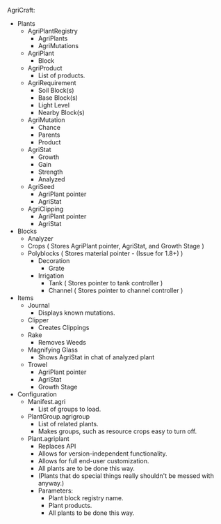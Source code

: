 AgriCraft:
 - Plants
   - AgriPlantRegistry
     - AgriPlants
     - AgriMutations
   - AgriPlant
     - Block
   - AgriProduct
     - List of products.
   - AgriRequirement
     - Soil Block(s)
     - Base Block(s)
     - Light Level
     - Nearby Block(s)
   - AgriMutation
     - Chance
     - Parents
     - Product
   - AgriStat
     - Growth
     - Gain
     - Strength
     - Analyzed
   - AgriSeed
     - AgriPlant pointer
     - AgriStat
   - AgriClipping
     - AgriPlant pointer
     - AgriStat
 - Blocks
   - Analyzer
   - Crops ( Stores AgriPlant pointer, AgriStat, and Growth Stage )
   - Polyblocks ( Stores material pointer - (Issue for 1.8+) )
     - Decoration
         - Grate
     - Irrigation
         - Tank ( Stores pointer to tank controller )
         - Channel ( Stores pointer to channel controller )
 - Items
   - Journal
     - Displays known mutations.
   - Clipper
     - Creates Clippings
   - Rake
     - Removes Weeds
   - Magnifying Glass
     - Shows AgriStat in chat of analyzed plant
   - Trowel
     - AgriPlant pointer
     - AgriStat
     - Growth Stage
 - Configuration
   - Manifest.agri
     - List of groups to load.
   - PlantGroup.agrigroup
     - List of related plants.
     - Makes groups, such as resource crops easy to turn off.
   - Plant.agriplant
     - Replaces API
     - Allows for version-independent functionality.
     - Allows for full end-user customization.
     - All plants are to be done this way.
     - (Plants that do special things really shouldn't be messed with anyway.)
     - Parameters:
       - Plant block registry name.
       - Plant products.
       - All plants to be done this way.
